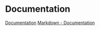 # Documentation
[Documentation](https://git-scm.com/doc)
[Markdown - Documentation](https://guides.github.com/features/mastering-markdown)
